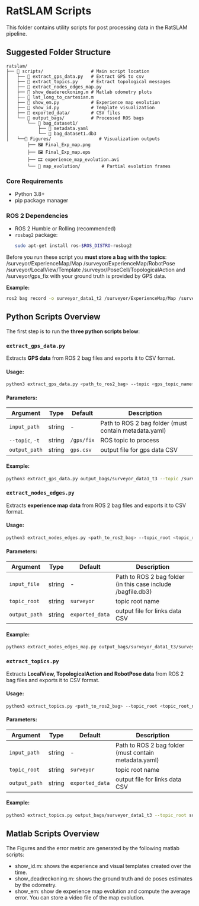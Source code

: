 # RatSLAM Scripts

This folder contains utility scripts for post processing data in the RatSLAM pipeline.

## Suggested Folder Structure
```
ratslam/
├── 📁 scripts/                  # Main script location
│   ├── 📄 extract_gps_data.py   # Extract GPS to csv
│   ├── 📄 extract_topics.py     # Extract topological messages
│   ├── 📄 extract_nodes_edges_map.py
│   ├── 📄 show_deadereckoning.m # Matlab odometry plots
│   ├── 📄 lat_long_to_cartesian.m
│   ├── 📄 show_em.py            # Experience map evolution
│   ├── 📄 show_id.py            # Template visualization
│   ├── 📁 exported_data/        # CSV files
│   └── 📁 output_bags/          # Processed ROS bags
│       └── 📁 bag_dataset1/
│           ├── 📄 metadata.yaml
│           └── 📄 bag_dataset1.db3
│   └──📁 Figures/                  # Visualization outputs
        ├── 🖼️ Final_Exp_map.png
        ├── 🖼️ Final_Exp_map.eps
        ├── 🎞️ experience_map_evolution.avi
        └── 📁 map_evolution/        # Partial evolution frames
```                        

### Core Requirements
- Python 3.8+
- pip package manager

### ROS 2 Dependencies
- ROS 2 Humble or Rolling (recommended)
- `rosbag2` package:
  ```bash
  sudo apt-get install ros-$ROS_DISTRO-rosbag2

Before you run these script you **must store a bag with the topics**: /surveyor/ExperienceMap/Map /surveyor/ExperienceMap/RobotPose /surveyor/LocalView/Template /surveyor/PoseCell/TopologicalAction and /surveyor/gps_fix with your ground truth is provided by GPS data.

**Example:**
```bash
ros2 bag record -o surveyor_data1_t2 /surveyor/ExperienceMap/Map /surveyor/ExperienceMap/RobotPose /surveyor/view_template /surveyor/PoseCell/TopologicalAction /surveyor/gps_fix
```


## Python Scripts Overview

The first step is to run the **three python scripts below**:

### `extract_gps_data.py`
Extracts **GPS data** from ROS 2 bag files and exports it to CSV format.


#### Usage:
```bash
python3 extract_gps_data.py <path_to_ros2_bag> --topic <gps_topic_name> --gps_data <output_csv_path>
```

#### Parameters:
| Argument          | Type    | Default      | Description                                           |
|-------------------|---------|--------------|-------------------------------------------------------|
| `input_path`      | string  | -            | Path to ROS 2 bag folder (must contain metadata.yaml) |
| `--topic`, `-t`   | string  | `/gps/fix`   | ROS topic to process                                  |
| `output_path`     | string  | `gps.csv`    | output file for gps data CSV                          |

#### Example:

```bash
python3 extract_gps_data.py output_bags/surveyor_data1_t3 --topic /surveyor/gps_fix --gps_data exported_data/gps.csv
```

### `extract_nodes_edges.py`
Extracts **experience map data** from ROS 2 bag files and exports it to CSV format.


#### Usage:
```bash
python3 extract_nodes_edges.py <path_to_ros2_bag> --topic_root <topic_root_name> --output_path <output_path>
```

#### Parameters:
| Argument          | Type    | Default         | Description                                                  |
|-------------------|---------|-----------------|--------------------------------------------------------------|
| `input_file`      | string  | -               | Path to ROS 2 bag folder (in this case include /bagfile.db3) |
| `topic_root`      | string  | `surveyor`      | topic root name                                              |
| `output_path`     | string  | `exported_data` | output file for links data CSV                               |

#### Example:

```bash
python3 extract_nodes_edges_map.py output_bags/surveyor_data1_t3/surveyor_data1_t3_0.db3 --topic_root surveyor --output_path exported_data
```

### `extract_topics.py`
Extracts **LocalView, TopologicalAction and RobotPose data** from ROS 2 bag files and exports it to CSV format.

#### Usage:
```bash
python3 extract_topics.py <path_to_ros2_bag> --topic_root <topic_root_name> --output_path <output_path>
```

#### Parameters:
| Argument          | Type    | Default         | Description                                           |
|-------------------|---------|-----------------|-------------------------------------------------------|
| `input_path`      | string  | -               | Path to ROS 2 bag folder (must contain metadata.yaml) |
| `topic_root`      | string  | `surveyor`      | topic root name                                       |
| `output_path`     | string  | `exported_data` | output file for links data CSV                        |

#### Example:

```bash
python3 extract_topics.py output_bags/surveyor_data1_t3 --topic_root surveyor --output_path exported_data
```

## Matlab Scripts Overview

The Figures and the error metric are generated by the following matlab scripts:

- show_id.m: shows the experience and visual templates created over the time.
- show_deadreckoning.m: shows the ground truth and de poses estimates by the odometry.
- show_em: show de experience map evolution and compute the average error. You can store a video file of the map evolution.

